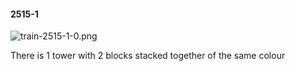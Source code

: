 #### 2515-1
![train-2515-1-0.png](https://github.com/lil-lab/nlvr/raw/master/nlvr/train/images/3/train-2515-1-0.png "train-2515-1-0.png")

There is 1 tower with 2 blocks stacked together of the same colour